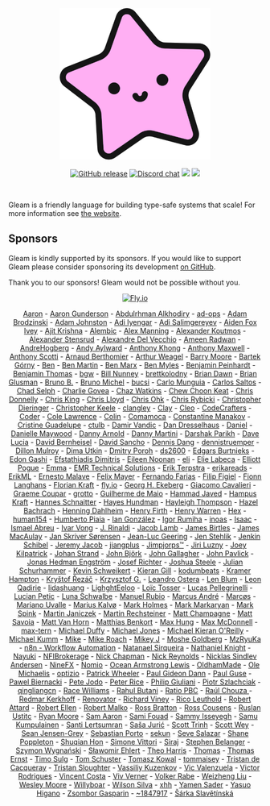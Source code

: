 <p align="center">
  <img src="images/lucy.png" alt="Lucy, Gleam's mascot">
</p>

<p align="center">
  <a href="https://github.com/gleam-lang/gleam/releases"><img src="https://img.shields.io/github/release/gleam-lang/gleam" alt="GitHub release"></a>
  <a href="https://discord.gg/Fm8Pwmy"><img src="https://img.shields.io/discord/768594524158427167?color=blue" alt="Discord chat"></a>
  <a><img src="https://github.com/gleam-lang/gleam/workflows/ci/badge.svg?branch=main"></a>
  <a href="https://gitpod.io/#https://github.com/gleam-lang/gleam"><img src="https://img.shields.io/badge/Gitpod-ready--to--code-blue?logo=gitpod"></a>
</p>

<!-- A spacer -->
<div>&nbsp;</div>

Gleam is a friendly language for building type-safe systems that scale! For more
information see [the website](https://gleam.run).

## Sponsors

Gleam is kindly supported by its sponsors. If you would like to support Gleam
please consider sponsoring its development [on GitHub](https://github.com/sponsors/lpil).

Thank you to our sponsors! Gleam would not be possible without you.

<p align="center">
  <a href="https://fly.io/"><img width=250 src="https://gleam.run/images/sponsors/fly.svg" alt="Fly.io"></a>
</p>

<!-- Below this line this file is autogenerated -->
<p align="center">
  <a href="https://github.com/apstone">Aaron</a> -
  <a href="https://github.com/agundy">Aaron Gunderson</a> -
  <a href="https://github.com/zeroows">Abdulrhman Alkhodiry</a> -
  <a href="https://github.com/ad-ops">ad-ops</a> -
  <a href="https://github.com/AdamBrodzinski">Adam Brodzinski</a> -
  <a href="https://github.com/adjohnston">Adam Johnston</a> -
  <a href="https://github.com/thebugcatcher">Adi Iyengar</a> -
  <a href="https://github.com/abs0luty">Adi Salimgereyev</a> -
  <a href="https://github.com/aidenfoxivey">Aiden Fox Ivey</a> -
  <a href="https://github.com/JitPackJoyride">Ajit Krishna</a> -
  <a href="https://alembic.com.au">Alembic</a> -
  <a href="https://github.com/rawhat">Alex Manning</a> -
  <a href="https://github.com/akoutmos">Alexander Koutmos</a> -
  <a href="https://github.com/spektroskop">Alexander Stensrud</a> -
  <a href="https://github.com/defgenx">Alexandre Del Vecchio</a> -
  <a href="https://github.com/Acepie">Ameen Radwan</a> -
  <a href="https://github.com/AndreHogberg">AndreHogberg</a> -
  <a href="https://github.com/aaylward">Andy Aylward</a> -
  <a href="https://github.com/anthony-khong">Anthony Khong</a> -
  <a href="https://github.com/Illbjorn">Anthony Maxwell</a> -
  <a href="https://github.com/amscotti">Anthony Scotti</a> -
  <a href="https://github.com/oz">Arnaud Berthomier</a> -
  <a href="https://github.com/aweagel">Arthur Weagel</a> -
  <a href="https://github.com/chiroptical">Barry Moore</a> -
  <a href="https://github.com/bartekgorny">Bartek Górny</a> -
  <a href="https://github.com/benkenawell">Ben</a> -
  <a href="https://github.com/requestben">Ben Martin</a> -
  <a href="https://github.com/bgmarx">Ben Marx</a> -
  <a href="https://github.com/benmyles">Ben Myles</a> -
  <a href="https://github.com/bcpeinhardt">Benjamin Peinhardt</a> -
  <a href="https://github.com/bentomas">Benjamin Thomas</a> -
  <a href="https://github.com/bgwdotdev">bgw</a> -
  <a href="https://github.com/bigtallbill">Bill Nunney</a> -
  <a href="https://github.com/brettkolodny">brettkolodny</a> -
  <a href="https://github.com/brian-dawn">Brian Dawn</a> -
  <a href="https://github.com/bglusman">Brian Glusman</a> -
  <a href="https://github.com/b-bruno">Bruno B.</a> -
  <a href="https://github.com/nono">Bruno Michel</a> -
  <a href="https://github.com/bucsi">bucsi</a> -
  <a href="https://github.com/carlomunguia">Carlo Munguia</a> -
  <a href="https://github.com/csaltos">Carlos Saltos</a> -
  <a href="https://github.com/chadselph">Chad Selph</a> -
  <a href="https://github.com/charlie-n01r">Charlie Govea</a> -
  <a href="https://github.com/chazwatkins">Chaz Watkins</a> -
  <a href="https://github.com/choonkeat">Chew Choon Keat</a> -
  <a href="https://github.com/ceedon">Chris Donnelly</a> -
  <a href="https://github.com/Morzaram">Chris King</a> -
  <a href="https://github.com/chrislloyd">Chris Lloyd</a> -
  <a href="https://github.com/utilForever">Chris Ohk</a> -
  <a href="https://github.com/Chriscbr">Chris Rybicki</a> -
  <a href="https://github.com/cdaringe">Christopher Dieringer</a> -
  <a href="https://github.com/christhekeele">Christopher Keele</a> -
  <a href="https://github.com/clangley">clangley</a> -
  <a href="https://github.com/connorlay">Clay</a> -
  <a href="https://github.com/Lucostus">Cleo</a> -
  <a href="https://github.com/codecrafters-io">CodeCrafters</a> -
  <a href="https://github.com/coder">Coder</a> -
  <a href="https://github.com/colelawrence">Cole Lawrence</a> -
  <a href="https://github.com/insanitybit">Colin</a> -
  <a href="https://github.com/Comamoca">Comamoca</a> -
  <a href="https://github.com/c-manakov">Constantine Manakov</a> -
  <a href="https://github.com/cristineguadelupe">Cristine Guadelupe</a> -
  <a href="https://github.com/ctulb">ctulb</a> -
  <a href="https://github.com/dvic">Damir Vandic</a> -
  <a href="https://github.com/ddresselhaus">Dan Dresselhaus</a> -
  <a href="https://github.com/danielelli">Daniel</a> -
  <a href="https://github.com/DanielleMaywood">Danielle Maywood</a> -
  <a href="https://github.com/pinnet">Danny Arnold</a> -
  <a href="https://github.com/despairblue">Danny Martini</a> -
  <a href="https://github.com/dar5hak">Darshak Parikh</a> -
  <a href="https://github.com/davydog187">Dave Lucia</a> -
  <a href="https://github.com/dbernheisel">David Bernheisel</a> -
  <a href="https://github.com/davesnx">David Sancho</a> -
  <a href="https://github.com/dangdennis">Dennis Dang</a> -
  <a href="https://github.com/dennistruemper">dennistruemper</a> -
  <a href="https://github.com/dmmulroy">Dillon Mulroy</a> -
  <a href="https://github.com/gothy">Dima Utkin</a> -
  <a href="https://github.com/poroh">Dmitry Poroh</a> -
  <a href="https://github.com/ds2600">ds2600</a> -
  <a href="https://github.com/edburtnieks">Edgars Burtnieks</a> -
  <a href="https://github.com/edongashi">Edon Gashi</a> -
  <a href="https://github.com/EfstathiadisD">Efstathiadis Dimitris</a> -
  <a href="https://github.com/enoonan">Eileen Noonan</a> -
  <a href="https://github.com/dropwhile">eli</a> -
  <a href="https://github.com/elabeca">Elie Labeca</a> -
  <a href="https://github.com/epogue">Elliott Pogue</a> -
  <a href="https://github.com/Emma-Fuller">Emma</a> -
  <a href="https://github.com/EMRTS">EMR Technical Solutions</a> -
  <a href="https://github.com/eterps">Erik Terpstra</a> -
  <a href="https://liberapay.com/erikareads/">erikareads</a> -
  <a href="https://github.com/ErikML">ErikML</a> -
  <a href="https://github.com/oberernst">Ernesto Malave</a> -
  <a href="https://github.com/yerTools">Felix Mayer</a> -
  <a href="https://github.com/nandofarias">Fernando Farias</a> -
  <a href="https://github.com/ffigiel">Filip Figiel</a> -
  <a href="https://github.com/codefionn">Fionn Langhans</a> -
  <a href="https://github.com/floriank">Florian Kraft</a> -
  <a href="https://github.com/superfly">fly.io</a> -
  <a href="https://github.com/hagenek">Georg H. Ekeberg</a> -
  <a href="https://github.com/giacomocavalieri">Giacomo Cavalieri</a> -
  <a href="https://github.com/obmarg">Graeme Coupar</a> -
  <a href="https://github.com/grottohub">grotto</a> -
  <a href="https://github.com/nirev">Guilherme de Maio</a> -
  <a href="https://github.com/hammad-r-javed">Hammad Javed</a> -
  <a href="https://github.com/hampuskraft">Hampus Kraft</a> -
  <a href="https://github.com/ildorn">Hannes Schnaitter</a> -
  <a href="https://github.com/jhundman">Hayes Hundman</a> -
  <a href="https://github.com/hayleigh-dot-dev">Hayleigh Thompson</a> -
  <a href="https://github.com/hibachrach">Hazel Bachrach</a> -
  <a href="https://github.com/hdahlheim">Henning Dahlheim</a> -
  <a href="https://github.com/h14h">Henry Firth</a> -
  <a href="https://github.com/henrysdev">Henry Warren</a> -
  <a href="https://github.com/hexpm">Hex</a> -
  <a href="https://github.com/human154">human154</a> -
  <a href="https://github.com/hpiaia">Humberto Piaia</a> -
  <a href="https://github.com/Ian-GL">Ian González</a> -
  <a href="https://github.com/irumiha">Igor Rumiha</a> -
  <a href="https://github.com/inoas">inoas</a> -
  <a href="https://github.com/graphiteisaac">Isaac</a> -
  <a href="https://github.com/ismaelga">Ismael Abreu</a> -
  <a href="https://github.com/ivarvong">Ivar Vong</a> -
  <a href="https://github.com/m-rinaldi">J. Rinaldi</a> -
  <a href="https://github.com/jacobdalamb">Jacob Lamb</a> -
  <a href="https://github.com/jamesbirtles">James Birtles</a> -
  <a href="https://github.com/jamesmacaulay">James MacAulay</a> -
  <a href="https://github.com/monzool">Jan Skriver Sørensen</a> -
  <a href="https://github.com/jlgeering">Jean-Luc Geering</a> -
  <a href="https://github.com/okkdev">Jen Stehlik</a> -
  <a href="https://github.com/dukeofcool199">Jenkin Schibel</a> -
  <a href="https://github.com/jeremyjacob">Jeremy Jacob</a> -
  <a href="https://github.com/jiangplus">jiangplus</a> -
  <a href="https://github.com/hunkyjimpjorps">Jimpjorps™</a> -
  <a href="https://github.com/jluzny">Jiri Luzny</a> -
  <a href="https://github.com/joeykilpatrick">Joey Kilpatrick</a> -
  <a href="https://github.com/johan-st">Johan Strand</a> -
  <a href="https://github.com/JohnBjrk">John Björk</a> -
  <a href="https://github.com/johngallagher">John Gallagher</a> -
  <a href="https://github.com/jmpavlick">John Pavlick</a> -
  <a href="https://github.com/JonasHedEng">Jonas Hedman Engström</a> -
  <a href="https://github.com/josefrichter">Josef Richter</a> -
  <a href="https://github.com/joshocalico">Joshua Steele</a> -
  <a href="https://github.com/schurhammer">Julian Schurhammer</a> -
  <a href="https://github.com/kevinschweikert">Kevin Schweikert</a> -
  <a href="https://github.com/kierangilliam">Kieran Gill</a> -
  <a href="https://github.com/kodumbeats">kodumbeats</a> -
  <a href="https://github.com/hamptokr">Kramer Hampton</a> -
  <a href="https://github.com/krystofrezac">Kryštof Řezáč</a> -
  <a href="https://github.com/krzysztofgb">Krzysztof G.</a> -
  <a href="https://github.com/leostera">Leandro Ostera</a> -
  <a href="https://github.com/CoronixTV">Len Blum</a> -
  <a href="https://github.com/leonqadirie">Leon Qadirie</a> -
  <a href="https://github.com/defp">lidashuang</a> -
  <a href="https://github.com/LighghtEeloo">LighghtEeloo</a> -
  <a href="https://github.com/wowi42">Loïc Tosser</a> -
  <a href="https://github.com/lucaspellegrinelli">Lucas Pellegrinelli</a> -
  <a href="https://github.com/lpetic">Lucian Petic</a> -
  <a href="https://github.com/lunagl">Luna Schwalbe</a> -
  <a href="https://github.com/manuel-rubio">Manuel Rubio</a> -
  <a href="https://github.com/marcusandre">Marcus André</a> -
  <a href="https://github.com/ideaMarcos">Marcøs</a> -
  <a href="https://github.com/AYM1607">Mariano Uvalle</a> -
  <a href="https://github.com/mariuskalvo">Marius Kalvø</a> -
  <a href="https://github.com/markholmes">Mark Holmes</a> -
  <a href="https://github.com/markmark206">Mark Markaryan</a> -
  <a href="https://github.com/codebay">Mark Spink</a> -
  <a href="https://github.com/Janiczek">Martin Janiczek</a> -
  <a href="https://github.com/rechsteiner">Martin Rechsteiner</a> -
  <a href="https://github.com/han-tyumi">Matt Champagne</a> -
  <a href="https://github.com/matt-savvy">Matt Savoia</a> -
  <a href="https://github.com/mattvanhorn">Matt Van Horn</a> -
  <a href="https://github.com/KtorZ">Matthias Benkort</a> -
  <a href="https://github.com/maxhungry">Max Hung</a> -
  <a href="https://github.com/maxmcd">Max McDonnell</a> -
  <a href="https://github.com/max-tern">max-tern</a> -
  <a href="https://github.com/stunthamster">Michael Duffy</a> -
  <a href="https://github.com/michaeljones">Michael Jones</a> -
  <a href="https://github.com/SoTeKie">Michael Kieran O'Reilly</a> -
  <a href="https://github.com/mkumm">Michael Kumm</a> -
  <a href="https://liberapay.com/Daybowbow/">Mike</a> -
  <a href="https://github.com/mroach">Mike Roach</a> -
  <a href="https://liberapay.com/mikej/">Mikey J</a> -
  <a href="https://github.com/mogold">Moshe Goldberg</a> -
  <a href="https://github.com/rykawamu">MzRyuKa</a> -
  <a href="https://github.com/n8nio">n8n - Workflow Automation</a> -
  <a href="https://github.com/natanaelsirqueira">Natanael Sirqueira</a> -
  <a href="https://github.com/nathanielknight">Nathaniel Knight</a> -
  <a href="https://github.com/Kuuuuuuuu">Nayuki</a> -
  <a href="https://github.com/NFIBrokerage">NFIBrokerage</a> -
  <a href="https://github.com/nchapman">Nick Chapman</a> -
  <a href="https://github.com/ndreynolds">Nick Reynolds</a> -
  <a href="https://github.com/NicklasXYZ">Nicklas Sindlev Andersen</a> -
  <a href="http://www.ninefx.com">NineFX</a> -
  <a href="https://github.com/nomio">Nomio</a> -
  <a href="https://github.com/oceanlewis">Ocean Armstrong Lewis</a> -
  <a href="https://github.com/OldhamMade">OldhamMade</a> -
  <a href="https://github.com/OleMchls">Ole Michaelis</a> -
  <a href="https://github.com/optizio">optizio</a> -
  <a href="https://github.com/Davorak">Patrick Wheeler</a> -
  <a href="https://github.com/giddie">Paul Gideon Dann</a> -
  <a href="https://github.com/pguse">Paul Guse</a> -
  <a href="https://github.com/biernacki">Pawel Biernacki</a> -
  <a href="https://github.com/petejodo">Pete Jodo</a> -
  <a href="https://github.com/pvsr">Peter Rice</a> -
  <a href="https://github.com/philipgiuliani">Philip Giuliani</a> -
  <a href="https://github.com/sz-piotr">Piotr Szlachciak</a> -
  <a href="https://github.com/qingliangcn">qingliangcn</a> -
  <a href="https://github.com/raquentin">Race Williams</a> -
  <a href="https://github.com/rrbutani">Rahul Butani</a> -
  <a href="https://github.com/RatioPBC">Ratio PBC</a> -
  <a href="https://github.com/chouzar">Raúl Chouza </a> -
  <a href="https://github.com/redmar">Redmar Kerkhoff</a> -
  <a href="https://github.com/renovatorruler">Renovator</a> -
  <a href="https://github.com/richard-viney">Richard Viney</a> -
  <a href="https://github.com/rico">Rico Leuthold</a> -
  <a href="https://github.com/TanklesXL">Robert Attard</a> -
  <a href="https://github.com/rellen">Robert Ellen</a> -
  <a href="https://github.com/malkomalko">Robert Malko</a> -
  <a href="https://github.com/brattonross">Ross Bratton</a> -
  <a href="https://github.com/rcousens">Ross Cousens</a> -
  <a href="https://github.com/ustitc">Ruslan Ustitc</a> -
  <a href="https://github.com/mooreryan">Ryan Moore</a> -
  <a href="https://github.com/samaaron">Sam Aaron</a> -
  <a href="https://github.com/samifouad">Sami Fouad</a> -
  <a href="https://github.com/bkspace">Sammy Isseyegh</a> -
  <a href="https://github.com/Ozame">Samu Kumpulainen</a> -
  <a href="https://github.com/mrgleam">Santi Lertsumran</a> -
  <a href="https://github.com/sasa1977">Saša Jurić</a> -
  <a href="https://github.com/scotttrinh">Scott Trinh</a> -
  <a href="https://github.com/scottwey">Scott Wey</a> -
  <a href="https://github.com/seanjensengrey">Sean Jensen-Grey</a> -
  <a href="https://github.com/sporto">Sebastian Porto</a> -
  <a href="https://github.com/sekunho">sekun</a> -
  <a href="https://github.com/tehprofessor">Seve Salazar</a> -
  <a href="https://github.com/codemonkey76">Shane Poppleton</a> -
  <a href="https://github.com/honsq90">Shuqian Hon</a> -
  <a href="https://github.com/simonewebdesign">Simone Vittori</a> -
  <a href="https://github.com/syhner">Siraj</a> -
  <a href="https://github.com/Qard">Stephen Belanger</a> -
  <a href="https://github.com/finalclass">Szymon Wygnański</a> -
  <a href="https://github.com/slafs">Sławomir Ehlert</a> -
  <a href="https://github.com/Theosaurus-Rex">Theo Harris</a> -
  <a href="https://github.com/thomaswhyyou">Thomas</a> -
  <a href="https://github.com/ernstla">Thomas Ernst</a> -
  <a href="https://github.com/timgluz">Timo Sulg</a> -
  <a href="https://github.com/tomjschuster">Tom Schuster</a> -
  <a href="https://github.com/tomekowal">Tomasz Kowal</a> -
  <a href="https://github.com/tommaisey">tommaisey</a> -
  <a href="https://github.com/TristanCacqueray">Tristan de Cacqueray</a> -
  <a href="https://github.com/tsloughter">Tristan Sloughter</a> -
  <a href="https://github.com/bondiano">Vassiliy Kuzenkov</a> -
  <a href="https://github.com/sandsower">Vic Valenzuela</a> -
  <a href="https://github.com/rodrigues">Victor Rodrigues</a> -
  <a href="https://github.com/VincentCosta6">Vincent Costa</a> -
  <a href="https://github.com/PerpetualPossum">Viv Verner</a> -
  <a href="https://github.com/yelps">Volker Rabe</a> -
  <a href="https://github.com/weizhliu">Weizheng Liu</a> -
  <a href="https://github.com/wezm">Wesley Moore</a> -
  <a href="https://github.com/Willyboar">Willyboar</a> -
  <a href="https://github.com/wilsonsilva">Wilson Silva</a> -
  <a href="https://github.com/xhh">xhh</a> -
  <a href="https://github.com/yamen">Yamen Sader</a> -
  <a href="https://github.com/Yasuo-Higano">Yasuo Higano</a> -
  <a href="https://github.com/gasparinzsombor">Zsombor Gasparin</a> -
  <a href="https://liberapay.com/~1847917/">~1847917</a> -
  <a href="https://github.com/sarkasl">Šárka Slavětínská</a>
</p>